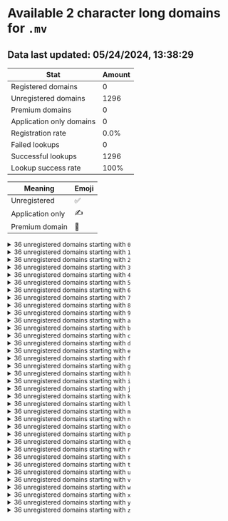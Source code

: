# Available 2 character long domains for `.mv`

## Data last updated: 05/24/2024, 13:38:29

|Stat|Amount|
|--|--|
|Registered domains|0|
|Unregistered domains|1296|
|Premium domains|0|
|Application only domains|0|
|Registration rate|0.0%|
|Failed lookups|0|
|Successful lookups|1296|
|Lookup success rate|100%|


|Meaning|Emoji|
|--|--|
|Unregistered|:white_check_mark:|
|Application only|:writing_hand:|
|Premium domain|:gem:|

<details>
<summary>36 unregistered domains starting with <bold><code>0</code></bold></summary>

|Type|Domain|
|--|--|
|:white_check_mark:|`00.mv`|
|:white_check_mark:|`01.mv`|
|:white_check_mark:|`02.mv`|
|:white_check_mark:|`03.mv`|
|:white_check_mark:|`04.mv`|
|:white_check_mark:|`05.mv`|
|:white_check_mark:|`06.mv`|
|:white_check_mark:|`07.mv`|
|:white_check_mark:|`08.mv`|
|:white_check_mark:|`09.mv`|
|:white_check_mark:|`0a.mv`|
|:white_check_mark:|`0b.mv`|
|:white_check_mark:|`0c.mv`|
|:white_check_mark:|`0d.mv`|
|:white_check_mark:|`0e.mv`|
|:white_check_mark:|`0f.mv`|
|:white_check_mark:|`0g.mv`|
|:white_check_mark:|`0h.mv`|
|:white_check_mark:|`0i.mv`|
|:white_check_mark:|`0j.mv`|
|:white_check_mark:|`0k.mv`|
|:white_check_mark:|`0l.mv`|
|:white_check_mark:|`0m.mv`|
|:white_check_mark:|`0n.mv`|
|:white_check_mark:|`0o.mv`|
|:white_check_mark:|`0p.mv`|
|:white_check_mark:|`0q.mv`|
|:white_check_mark:|`0r.mv`|
|:white_check_mark:|`0s.mv`|
|:white_check_mark:|`0t.mv`|
|:white_check_mark:|`0u.mv`|
|:white_check_mark:|`0v.mv`|
|:white_check_mark:|`0w.mv`|
|:white_check_mark:|`0x.mv`|
|:white_check_mark:|`0y.mv`|
|:white_check_mark:|`0z.mv`|
</details>
<details>
<summary>36 unregistered domains starting with <bold><code>1</code></bold></summary>

|Type|Domain|
|--|--|
|:white_check_mark:|`10.mv`|
|:white_check_mark:|`11.mv`|
|:white_check_mark:|`12.mv`|
|:white_check_mark:|`13.mv`|
|:white_check_mark:|`14.mv`|
|:white_check_mark:|`15.mv`|
|:white_check_mark:|`16.mv`|
|:white_check_mark:|`17.mv`|
|:white_check_mark:|`18.mv`|
|:white_check_mark:|`19.mv`|
|:white_check_mark:|`1a.mv`|
|:white_check_mark:|`1b.mv`|
|:white_check_mark:|`1c.mv`|
|:white_check_mark:|`1d.mv`|
|:white_check_mark:|`1e.mv`|
|:white_check_mark:|`1f.mv`|
|:white_check_mark:|`1g.mv`|
|:white_check_mark:|`1h.mv`|
|:white_check_mark:|`1i.mv`|
|:white_check_mark:|`1j.mv`|
|:white_check_mark:|`1k.mv`|
|:white_check_mark:|`1l.mv`|
|:white_check_mark:|`1m.mv`|
|:white_check_mark:|`1n.mv`|
|:white_check_mark:|`1o.mv`|
|:white_check_mark:|`1p.mv`|
|:white_check_mark:|`1q.mv`|
|:white_check_mark:|`1r.mv`|
|:white_check_mark:|`1s.mv`|
|:white_check_mark:|`1t.mv`|
|:white_check_mark:|`1u.mv`|
|:white_check_mark:|`1v.mv`|
|:white_check_mark:|`1w.mv`|
|:white_check_mark:|`1x.mv`|
|:white_check_mark:|`1y.mv`|
|:white_check_mark:|`1z.mv`|
</details>
<details>
<summary>36 unregistered domains starting with <bold><code>2</code></bold></summary>

|Type|Domain|
|--|--|
|:white_check_mark:|`20.mv`|
|:white_check_mark:|`21.mv`|
|:white_check_mark:|`22.mv`|
|:white_check_mark:|`23.mv`|
|:white_check_mark:|`24.mv`|
|:white_check_mark:|`25.mv`|
|:white_check_mark:|`26.mv`|
|:white_check_mark:|`27.mv`|
|:white_check_mark:|`28.mv`|
|:white_check_mark:|`29.mv`|
|:white_check_mark:|`2a.mv`|
|:white_check_mark:|`2b.mv`|
|:white_check_mark:|`2c.mv`|
|:white_check_mark:|`2d.mv`|
|:white_check_mark:|`2e.mv`|
|:white_check_mark:|`2f.mv`|
|:white_check_mark:|`2g.mv`|
|:white_check_mark:|`2h.mv`|
|:white_check_mark:|`2i.mv`|
|:white_check_mark:|`2j.mv`|
|:white_check_mark:|`2k.mv`|
|:white_check_mark:|`2l.mv`|
|:white_check_mark:|`2m.mv`|
|:white_check_mark:|`2n.mv`|
|:white_check_mark:|`2o.mv`|
|:white_check_mark:|`2p.mv`|
|:white_check_mark:|`2q.mv`|
|:white_check_mark:|`2r.mv`|
|:white_check_mark:|`2s.mv`|
|:white_check_mark:|`2t.mv`|
|:white_check_mark:|`2u.mv`|
|:white_check_mark:|`2v.mv`|
|:white_check_mark:|`2w.mv`|
|:white_check_mark:|`2x.mv`|
|:white_check_mark:|`2y.mv`|
|:white_check_mark:|`2z.mv`|
</details>
<details>
<summary>36 unregistered domains starting with <bold><code>3</code></bold></summary>

|Type|Domain|
|--|--|
|:white_check_mark:|`30.mv`|
|:white_check_mark:|`31.mv`|
|:white_check_mark:|`32.mv`|
|:white_check_mark:|`33.mv`|
|:white_check_mark:|`34.mv`|
|:white_check_mark:|`35.mv`|
|:white_check_mark:|`36.mv`|
|:white_check_mark:|`37.mv`|
|:white_check_mark:|`38.mv`|
|:white_check_mark:|`39.mv`|
|:white_check_mark:|`3a.mv`|
|:white_check_mark:|`3b.mv`|
|:white_check_mark:|`3c.mv`|
|:white_check_mark:|`3d.mv`|
|:white_check_mark:|`3e.mv`|
|:white_check_mark:|`3f.mv`|
|:white_check_mark:|`3g.mv`|
|:white_check_mark:|`3h.mv`|
|:white_check_mark:|`3i.mv`|
|:white_check_mark:|`3j.mv`|
|:white_check_mark:|`3k.mv`|
|:white_check_mark:|`3l.mv`|
|:white_check_mark:|`3m.mv`|
|:white_check_mark:|`3n.mv`|
|:white_check_mark:|`3o.mv`|
|:white_check_mark:|`3p.mv`|
|:white_check_mark:|`3q.mv`|
|:white_check_mark:|`3r.mv`|
|:white_check_mark:|`3s.mv`|
|:white_check_mark:|`3t.mv`|
|:white_check_mark:|`3u.mv`|
|:white_check_mark:|`3v.mv`|
|:white_check_mark:|`3w.mv`|
|:white_check_mark:|`3x.mv`|
|:white_check_mark:|`3y.mv`|
|:white_check_mark:|`3z.mv`|
</details>
<details>
<summary>36 unregistered domains starting with <bold><code>4</code></bold></summary>

|Type|Domain|
|--|--|
|:white_check_mark:|`40.mv`|
|:white_check_mark:|`41.mv`|
|:white_check_mark:|`42.mv`|
|:white_check_mark:|`43.mv`|
|:white_check_mark:|`44.mv`|
|:white_check_mark:|`45.mv`|
|:white_check_mark:|`46.mv`|
|:white_check_mark:|`47.mv`|
|:white_check_mark:|`48.mv`|
|:white_check_mark:|`49.mv`|
|:white_check_mark:|`4a.mv`|
|:white_check_mark:|`4b.mv`|
|:white_check_mark:|`4c.mv`|
|:white_check_mark:|`4d.mv`|
|:white_check_mark:|`4e.mv`|
|:white_check_mark:|`4f.mv`|
|:white_check_mark:|`4g.mv`|
|:white_check_mark:|`4h.mv`|
|:white_check_mark:|`4i.mv`|
|:white_check_mark:|`4j.mv`|
|:white_check_mark:|`4k.mv`|
|:white_check_mark:|`4l.mv`|
|:white_check_mark:|`4m.mv`|
|:white_check_mark:|`4n.mv`|
|:white_check_mark:|`4o.mv`|
|:white_check_mark:|`4p.mv`|
|:white_check_mark:|`4q.mv`|
|:white_check_mark:|`4r.mv`|
|:white_check_mark:|`4s.mv`|
|:white_check_mark:|`4t.mv`|
|:white_check_mark:|`4u.mv`|
|:white_check_mark:|`4v.mv`|
|:white_check_mark:|`4w.mv`|
|:white_check_mark:|`4x.mv`|
|:white_check_mark:|`4y.mv`|
|:white_check_mark:|`4z.mv`|
</details>
<details>
<summary>36 unregistered domains starting with <bold><code>5</code></bold></summary>

|Type|Domain|
|--|--|
|:white_check_mark:|`50.mv`|
|:white_check_mark:|`51.mv`|
|:white_check_mark:|`52.mv`|
|:white_check_mark:|`53.mv`|
|:white_check_mark:|`54.mv`|
|:white_check_mark:|`55.mv`|
|:white_check_mark:|`56.mv`|
|:white_check_mark:|`57.mv`|
|:white_check_mark:|`58.mv`|
|:white_check_mark:|`59.mv`|
|:white_check_mark:|`5a.mv`|
|:white_check_mark:|`5b.mv`|
|:white_check_mark:|`5c.mv`|
|:white_check_mark:|`5d.mv`|
|:white_check_mark:|`5e.mv`|
|:white_check_mark:|`5f.mv`|
|:white_check_mark:|`5g.mv`|
|:white_check_mark:|`5h.mv`|
|:white_check_mark:|`5i.mv`|
|:white_check_mark:|`5j.mv`|
|:white_check_mark:|`5k.mv`|
|:white_check_mark:|`5l.mv`|
|:white_check_mark:|`5m.mv`|
|:white_check_mark:|`5n.mv`|
|:white_check_mark:|`5o.mv`|
|:white_check_mark:|`5p.mv`|
|:white_check_mark:|`5q.mv`|
|:white_check_mark:|`5r.mv`|
|:white_check_mark:|`5s.mv`|
|:white_check_mark:|`5t.mv`|
|:white_check_mark:|`5u.mv`|
|:white_check_mark:|`5v.mv`|
|:white_check_mark:|`5w.mv`|
|:white_check_mark:|`5x.mv`|
|:white_check_mark:|`5y.mv`|
|:white_check_mark:|`5z.mv`|
</details>
<details>
<summary>36 unregistered domains starting with <bold><code>6</code></bold></summary>

|Type|Domain|
|--|--|
|:white_check_mark:|`60.mv`|
|:white_check_mark:|`61.mv`|
|:white_check_mark:|`62.mv`|
|:white_check_mark:|`63.mv`|
|:white_check_mark:|`64.mv`|
|:white_check_mark:|`65.mv`|
|:white_check_mark:|`66.mv`|
|:white_check_mark:|`67.mv`|
|:white_check_mark:|`68.mv`|
|:white_check_mark:|`69.mv`|
|:white_check_mark:|`6a.mv`|
|:white_check_mark:|`6b.mv`|
|:white_check_mark:|`6c.mv`|
|:white_check_mark:|`6d.mv`|
|:white_check_mark:|`6e.mv`|
|:white_check_mark:|`6f.mv`|
|:white_check_mark:|`6g.mv`|
|:white_check_mark:|`6h.mv`|
|:white_check_mark:|`6i.mv`|
|:white_check_mark:|`6j.mv`|
|:white_check_mark:|`6k.mv`|
|:white_check_mark:|`6l.mv`|
|:white_check_mark:|`6m.mv`|
|:white_check_mark:|`6n.mv`|
|:white_check_mark:|`6o.mv`|
|:white_check_mark:|`6p.mv`|
|:white_check_mark:|`6q.mv`|
|:white_check_mark:|`6r.mv`|
|:white_check_mark:|`6s.mv`|
|:white_check_mark:|`6t.mv`|
|:white_check_mark:|`6u.mv`|
|:white_check_mark:|`6v.mv`|
|:white_check_mark:|`6w.mv`|
|:white_check_mark:|`6x.mv`|
|:white_check_mark:|`6y.mv`|
|:white_check_mark:|`6z.mv`|
</details>
<details>
<summary>36 unregistered domains starting with <bold><code>7</code></bold></summary>

|Type|Domain|
|--|--|
|:white_check_mark:|`70.mv`|
|:white_check_mark:|`71.mv`|
|:white_check_mark:|`72.mv`|
|:white_check_mark:|`73.mv`|
|:white_check_mark:|`74.mv`|
|:white_check_mark:|`75.mv`|
|:white_check_mark:|`76.mv`|
|:white_check_mark:|`77.mv`|
|:white_check_mark:|`78.mv`|
|:white_check_mark:|`79.mv`|
|:white_check_mark:|`7a.mv`|
|:white_check_mark:|`7b.mv`|
|:white_check_mark:|`7c.mv`|
|:white_check_mark:|`7d.mv`|
|:white_check_mark:|`7e.mv`|
|:white_check_mark:|`7f.mv`|
|:white_check_mark:|`7g.mv`|
|:white_check_mark:|`7h.mv`|
|:white_check_mark:|`7i.mv`|
|:white_check_mark:|`7j.mv`|
|:white_check_mark:|`7k.mv`|
|:white_check_mark:|`7l.mv`|
|:white_check_mark:|`7m.mv`|
|:white_check_mark:|`7n.mv`|
|:white_check_mark:|`7o.mv`|
|:white_check_mark:|`7p.mv`|
|:white_check_mark:|`7q.mv`|
|:white_check_mark:|`7r.mv`|
|:white_check_mark:|`7s.mv`|
|:white_check_mark:|`7t.mv`|
|:white_check_mark:|`7u.mv`|
|:white_check_mark:|`7v.mv`|
|:white_check_mark:|`7w.mv`|
|:white_check_mark:|`7x.mv`|
|:white_check_mark:|`7y.mv`|
|:white_check_mark:|`7z.mv`|
</details>
<details>
<summary>36 unregistered domains starting with <bold><code>8</code></bold></summary>

|Type|Domain|
|--|--|
|:white_check_mark:|`80.mv`|
|:white_check_mark:|`81.mv`|
|:white_check_mark:|`82.mv`|
|:white_check_mark:|`83.mv`|
|:white_check_mark:|`84.mv`|
|:white_check_mark:|`85.mv`|
|:white_check_mark:|`86.mv`|
|:white_check_mark:|`87.mv`|
|:white_check_mark:|`88.mv`|
|:white_check_mark:|`89.mv`|
|:white_check_mark:|`8a.mv`|
|:white_check_mark:|`8b.mv`|
|:white_check_mark:|`8c.mv`|
|:white_check_mark:|`8d.mv`|
|:white_check_mark:|`8e.mv`|
|:white_check_mark:|`8f.mv`|
|:white_check_mark:|`8g.mv`|
|:white_check_mark:|`8h.mv`|
|:white_check_mark:|`8i.mv`|
|:white_check_mark:|`8j.mv`|
|:white_check_mark:|`8k.mv`|
|:white_check_mark:|`8l.mv`|
|:white_check_mark:|`8m.mv`|
|:white_check_mark:|`8n.mv`|
|:white_check_mark:|`8o.mv`|
|:white_check_mark:|`8p.mv`|
|:white_check_mark:|`8q.mv`|
|:white_check_mark:|`8r.mv`|
|:white_check_mark:|`8s.mv`|
|:white_check_mark:|`8t.mv`|
|:white_check_mark:|`8u.mv`|
|:white_check_mark:|`8v.mv`|
|:white_check_mark:|`8w.mv`|
|:white_check_mark:|`8x.mv`|
|:white_check_mark:|`8y.mv`|
|:white_check_mark:|`8z.mv`|
</details>
<details>
<summary>36 unregistered domains starting with <bold><code>9</code></bold></summary>

|Type|Domain|
|--|--|
|:white_check_mark:|`90.mv`|
|:white_check_mark:|`91.mv`|
|:white_check_mark:|`92.mv`|
|:white_check_mark:|`93.mv`|
|:white_check_mark:|`94.mv`|
|:white_check_mark:|`95.mv`|
|:white_check_mark:|`96.mv`|
|:white_check_mark:|`97.mv`|
|:white_check_mark:|`98.mv`|
|:white_check_mark:|`99.mv`|
|:white_check_mark:|`9a.mv`|
|:white_check_mark:|`9b.mv`|
|:white_check_mark:|`9c.mv`|
|:white_check_mark:|`9d.mv`|
|:white_check_mark:|`9e.mv`|
|:white_check_mark:|`9f.mv`|
|:white_check_mark:|`9g.mv`|
|:white_check_mark:|`9h.mv`|
|:white_check_mark:|`9i.mv`|
|:white_check_mark:|`9j.mv`|
|:white_check_mark:|`9k.mv`|
|:white_check_mark:|`9l.mv`|
|:white_check_mark:|`9m.mv`|
|:white_check_mark:|`9n.mv`|
|:white_check_mark:|`9o.mv`|
|:white_check_mark:|`9p.mv`|
|:white_check_mark:|`9q.mv`|
|:white_check_mark:|`9r.mv`|
|:white_check_mark:|`9s.mv`|
|:white_check_mark:|`9t.mv`|
|:white_check_mark:|`9u.mv`|
|:white_check_mark:|`9v.mv`|
|:white_check_mark:|`9w.mv`|
|:white_check_mark:|`9x.mv`|
|:white_check_mark:|`9y.mv`|
|:white_check_mark:|`9z.mv`|
</details>
<details>
<summary>36 unregistered domains starting with <bold><code>a</code></bold></summary>

|Type|Domain|
|--|--|
|:white_check_mark:|`a0.mv`|
|:white_check_mark:|`a1.mv`|
|:white_check_mark:|`a2.mv`|
|:white_check_mark:|`a3.mv`|
|:white_check_mark:|`a4.mv`|
|:white_check_mark:|`a5.mv`|
|:white_check_mark:|`a6.mv`|
|:white_check_mark:|`a7.mv`|
|:white_check_mark:|`a8.mv`|
|:white_check_mark:|`a9.mv`|
|:white_check_mark:|`aa.mv`|
|:white_check_mark:|`ab.mv`|
|:white_check_mark:|`ac.mv`|
|:white_check_mark:|`ad.mv`|
|:white_check_mark:|`ae.mv`|
|:white_check_mark:|`af.mv`|
|:white_check_mark:|`ag.mv`|
|:white_check_mark:|`ah.mv`|
|:white_check_mark:|`ai.mv`|
|:white_check_mark:|`aj.mv`|
|:white_check_mark:|`ak.mv`|
|:white_check_mark:|`al.mv`|
|:white_check_mark:|`am.mv`|
|:white_check_mark:|`an.mv`|
|:white_check_mark:|`ao.mv`|
|:white_check_mark:|`ap.mv`|
|:white_check_mark:|`aq.mv`|
|:white_check_mark:|`ar.mv`|
|:white_check_mark:|`as.mv`|
|:white_check_mark:|`at.mv`|
|:white_check_mark:|`au.mv`|
|:white_check_mark:|`av.mv`|
|:white_check_mark:|`aw.mv`|
|:white_check_mark:|`ax.mv`|
|:white_check_mark:|`ay.mv`|
|:white_check_mark:|`az.mv`|
</details>
<details>
<summary>36 unregistered domains starting with <bold><code>b</code></bold></summary>

|Type|Domain|
|--|--|
|:white_check_mark:|`b0.mv`|
|:white_check_mark:|`b1.mv`|
|:white_check_mark:|`b2.mv`|
|:white_check_mark:|`b3.mv`|
|:white_check_mark:|`b4.mv`|
|:white_check_mark:|`b5.mv`|
|:white_check_mark:|`b6.mv`|
|:white_check_mark:|`b7.mv`|
|:white_check_mark:|`b8.mv`|
|:white_check_mark:|`b9.mv`|
|:white_check_mark:|`ba.mv`|
|:white_check_mark:|`bb.mv`|
|:white_check_mark:|`bc.mv`|
|:white_check_mark:|`bd.mv`|
|:white_check_mark:|`be.mv`|
|:white_check_mark:|`bf.mv`|
|:white_check_mark:|`bg.mv`|
|:white_check_mark:|`bh.mv`|
|:white_check_mark:|`bi.mv`|
|:white_check_mark:|`bj.mv`|
|:white_check_mark:|`bk.mv`|
|:white_check_mark:|`bl.mv`|
|:white_check_mark:|`bm.mv`|
|:white_check_mark:|`bn.mv`|
|:white_check_mark:|`bo.mv`|
|:white_check_mark:|`bp.mv`|
|:white_check_mark:|`bq.mv`|
|:white_check_mark:|`br.mv`|
|:white_check_mark:|`bs.mv`|
|:white_check_mark:|`bt.mv`|
|:white_check_mark:|`bu.mv`|
|:white_check_mark:|`bv.mv`|
|:white_check_mark:|`bw.mv`|
|:white_check_mark:|`bx.mv`|
|:white_check_mark:|`by.mv`|
|:white_check_mark:|`bz.mv`|
</details>
<details>
<summary>36 unregistered domains starting with <bold><code>c</code></bold></summary>

|Type|Domain|
|--|--|
|:white_check_mark:|`c0.mv`|
|:white_check_mark:|`c1.mv`|
|:white_check_mark:|`c2.mv`|
|:white_check_mark:|`c3.mv`|
|:white_check_mark:|`c4.mv`|
|:white_check_mark:|`c5.mv`|
|:white_check_mark:|`c6.mv`|
|:white_check_mark:|`c7.mv`|
|:white_check_mark:|`c8.mv`|
|:white_check_mark:|`c9.mv`|
|:white_check_mark:|`ca.mv`|
|:white_check_mark:|`cb.mv`|
|:white_check_mark:|`cc.mv`|
|:white_check_mark:|`cd.mv`|
|:white_check_mark:|`ce.mv`|
|:white_check_mark:|`cf.mv`|
|:white_check_mark:|`cg.mv`|
|:white_check_mark:|`ch.mv`|
|:white_check_mark:|`ci.mv`|
|:white_check_mark:|`cj.mv`|
|:white_check_mark:|`ck.mv`|
|:white_check_mark:|`cl.mv`|
|:white_check_mark:|`cm.mv`|
|:white_check_mark:|`cn.mv`|
|:white_check_mark:|`co.mv`|
|:white_check_mark:|`cp.mv`|
|:white_check_mark:|`cq.mv`|
|:white_check_mark:|`cr.mv`|
|:white_check_mark:|`cs.mv`|
|:white_check_mark:|`ct.mv`|
|:white_check_mark:|`cu.mv`|
|:white_check_mark:|`cv.mv`|
|:white_check_mark:|`cw.mv`|
|:white_check_mark:|`cx.mv`|
|:white_check_mark:|`cy.mv`|
|:white_check_mark:|`cz.mv`|
</details>
<details>
<summary>36 unregistered domains starting with <bold><code>d</code></bold></summary>

|Type|Domain|
|--|--|
|:white_check_mark:|`d0.mv`|
|:white_check_mark:|`d1.mv`|
|:white_check_mark:|`d2.mv`|
|:white_check_mark:|`d3.mv`|
|:white_check_mark:|`d4.mv`|
|:white_check_mark:|`d5.mv`|
|:white_check_mark:|`d6.mv`|
|:white_check_mark:|`d7.mv`|
|:white_check_mark:|`d8.mv`|
|:white_check_mark:|`d9.mv`|
|:white_check_mark:|`da.mv`|
|:white_check_mark:|`db.mv`|
|:white_check_mark:|`dc.mv`|
|:white_check_mark:|`dd.mv`|
|:white_check_mark:|`de.mv`|
|:white_check_mark:|`df.mv`|
|:white_check_mark:|`dg.mv`|
|:white_check_mark:|`dh.mv`|
|:white_check_mark:|`di.mv`|
|:white_check_mark:|`dj.mv`|
|:white_check_mark:|`dk.mv`|
|:white_check_mark:|`dl.mv`|
|:white_check_mark:|`dm.mv`|
|:white_check_mark:|`dn.mv`|
|:white_check_mark:|`do.mv`|
|:white_check_mark:|`dp.mv`|
|:white_check_mark:|`dq.mv`|
|:white_check_mark:|`dr.mv`|
|:white_check_mark:|`ds.mv`|
|:white_check_mark:|`dt.mv`|
|:white_check_mark:|`du.mv`|
|:white_check_mark:|`dv.mv`|
|:white_check_mark:|`dw.mv`|
|:white_check_mark:|`dx.mv`|
|:white_check_mark:|`dy.mv`|
|:white_check_mark:|`dz.mv`|
</details>
<details>
<summary>36 unregistered domains starting with <bold><code>e</code></bold></summary>

|Type|Domain|
|--|--|
|:white_check_mark:|`e0.mv`|
|:white_check_mark:|`e1.mv`|
|:white_check_mark:|`e2.mv`|
|:white_check_mark:|`e3.mv`|
|:white_check_mark:|`e4.mv`|
|:white_check_mark:|`e5.mv`|
|:white_check_mark:|`e6.mv`|
|:white_check_mark:|`e7.mv`|
|:white_check_mark:|`e8.mv`|
|:white_check_mark:|`e9.mv`|
|:white_check_mark:|`ea.mv`|
|:white_check_mark:|`eb.mv`|
|:white_check_mark:|`ec.mv`|
|:white_check_mark:|`ed.mv`|
|:white_check_mark:|`ee.mv`|
|:white_check_mark:|`ef.mv`|
|:white_check_mark:|`eg.mv`|
|:white_check_mark:|`eh.mv`|
|:white_check_mark:|`ei.mv`|
|:white_check_mark:|`ej.mv`|
|:white_check_mark:|`ek.mv`|
|:white_check_mark:|`el.mv`|
|:white_check_mark:|`em.mv`|
|:white_check_mark:|`en.mv`|
|:white_check_mark:|`eo.mv`|
|:white_check_mark:|`ep.mv`|
|:white_check_mark:|`eq.mv`|
|:white_check_mark:|`er.mv`|
|:white_check_mark:|`es.mv`|
|:white_check_mark:|`et.mv`|
|:white_check_mark:|`eu.mv`|
|:white_check_mark:|`ev.mv`|
|:white_check_mark:|`ew.mv`|
|:white_check_mark:|`ex.mv`|
|:white_check_mark:|`ey.mv`|
|:white_check_mark:|`ez.mv`|
</details>
<details>
<summary>36 unregistered domains starting with <bold><code>f</code></bold></summary>

|Type|Domain|
|--|--|
|:white_check_mark:|`f0.mv`|
|:white_check_mark:|`f1.mv`|
|:white_check_mark:|`f2.mv`|
|:white_check_mark:|`f3.mv`|
|:white_check_mark:|`f4.mv`|
|:white_check_mark:|`f5.mv`|
|:white_check_mark:|`f6.mv`|
|:white_check_mark:|`f7.mv`|
|:white_check_mark:|`f8.mv`|
|:white_check_mark:|`f9.mv`|
|:white_check_mark:|`fa.mv`|
|:white_check_mark:|`fb.mv`|
|:white_check_mark:|`fc.mv`|
|:white_check_mark:|`fd.mv`|
|:white_check_mark:|`fe.mv`|
|:white_check_mark:|`ff.mv`|
|:white_check_mark:|`fg.mv`|
|:white_check_mark:|`fh.mv`|
|:white_check_mark:|`fi.mv`|
|:white_check_mark:|`fj.mv`|
|:white_check_mark:|`fk.mv`|
|:white_check_mark:|`fl.mv`|
|:white_check_mark:|`fm.mv`|
|:white_check_mark:|`fn.mv`|
|:white_check_mark:|`fo.mv`|
|:white_check_mark:|`fp.mv`|
|:white_check_mark:|`fq.mv`|
|:white_check_mark:|`fr.mv`|
|:white_check_mark:|`fs.mv`|
|:white_check_mark:|`ft.mv`|
|:white_check_mark:|`fu.mv`|
|:white_check_mark:|`fv.mv`|
|:white_check_mark:|`fw.mv`|
|:white_check_mark:|`fx.mv`|
|:white_check_mark:|`fy.mv`|
|:white_check_mark:|`fz.mv`|
</details>
<details>
<summary>36 unregistered domains starting with <bold><code>g</code></bold></summary>

|Type|Domain|
|--|--|
|:white_check_mark:|`g0.mv`|
|:white_check_mark:|`g1.mv`|
|:white_check_mark:|`g2.mv`|
|:white_check_mark:|`g3.mv`|
|:white_check_mark:|`g4.mv`|
|:white_check_mark:|`g5.mv`|
|:white_check_mark:|`g6.mv`|
|:white_check_mark:|`g7.mv`|
|:white_check_mark:|`g8.mv`|
|:white_check_mark:|`g9.mv`|
|:white_check_mark:|`ga.mv`|
|:white_check_mark:|`gb.mv`|
|:white_check_mark:|`gc.mv`|
|:white_check_mark:|`gd.mv`|
|:white_check_mark:|`ge.mv`|
|:white_check_mark:|`gf.mv`|
|:white_check_mark:|`gg.mv`|
|:white_check_mark:|`gh.mv`|
|:white_check_mark:|`gi.mv`|
|:white_check_mark:|`gj.mv`|
|:white_check_mark:|`gk.mv`|
|:white_check_mark:|`gl.mv`|
|:white_check_mark:|`gm.mv`|
|:white_check_mark:|`gn.mv`|
|:white_check_mark:|`go.mv`|
|:white_check_mark:|`gp.mv`|
|:white_check_mark:|`gq.mv`|
|:white_check_mark:|`gr.mv`|
|:white_check_mark:|`gs.mv`|
|:white_check_mark:|`gt.mv`|
|:white_check_mark:|`gu.mv`|
|:white_check_mark:|`gv.mv`|
|:white_check_mark:|`gw.mv`|
|:white_check_mark:|`gx.mv`|
|:white_check_mark:|`gy.mv`|
|:white_check_mark:|`gz.mv`|
</details>
<details>
<summary>36 unregistered domains starting with <bold><code>h</code></bold></summary>

|Type|Domain|
|--|--|
|:white_check_mark:|`h0.mv`|
|:white_check_mark:|`h1.mv`|
|:white_check_mark:|`h2.mv`|
|:white_check_mark:|`h3.mv`|
|:white_check_mark:|`h4.mv`|
|:white_check_mark:|`h5.mv`|
|:white_check_mark:|`h6.mv`|
|:white_check_mark:|`h7.mv`|
|:white_check_mark:|`h8.mv`|
|:white_check_mark:|`h9.mv`|
|:white_check_mark:|`ha.mv`|
|:white_check_mark:|`hb.mv`|
|:white_check_mark:|`hc.mv`|
|:white_check_mark:|`hd.mv`|
|:white_check_mark:|`he.mv`|
|:white_check_mark:|`hf.mv`|
|:white_check_mark:|`hg.mv`|
|:white_check_mark:|`hh.mv`|
|:white_check_mark:|`hi.mv`|
|:white_check_mark:|`hj.mv`|
|:white_check_mark:|`hk.mv`|
|:white_check_mark:|`hl.mv`|
|:white_check_mark:|`hm.mv`|
|:white_check_mark:|`hn.mv`|
|:white_check_mark:|`ho.mv`|
|:white_check_mark:|`hp.mv`|
|:white_check_mark:|`hq.mv`|
|:white_check_mark:|`hr.mv`|
|:white_check_mark:|`hs.mv`|
|:white_check_mark:|`ht.mv`|
|:white_check_mark:|`hu.mv`|
|:white_check_mark:|`hv.mv`|
|:white_check_mark:|`hw.mv`|
|:white_check_mark:|`hx.mv`|
|:white_check_mark:|`hy.mv`|
|:white_check_mark:|`hz.mv`|
</details>
<details>
<summary>36 unregistered domains starting with <bold><code>i</code></bold></summary>

|Type|Domain|
|--|--|
|:white_check_mark:|`i0.mv`|
|:white_check_mark:|`i1.mv`|
|:white_check_mark:|`i2.mv`|
|:white_check_mark:|`i3.mv`|
|:white_check_mark:|`i4.mv`|
|:white_check_mark:|`i5.mv`|
|:white_check_mark:|`i6.mv`|
|:white_check_mark:|`i7.mv`|
|:white_check_mark:|`i8.mv`|
|:white_check_mark:|`i9.mv`|
|:white_check_mark:|`ia.mv`|
|:white_check_mark:|`ib.mv`|
|:white_check_mark:|`ic.mv`|
|:white_check_mark:|`id.mv`|
|:white_check_mark:|`ie.mv`|
|:white_check_mark:|`if.mv`|
|:white_check_mark:|`ig.mv`|
|:white_check_mark:|`ih.mv`|
|:white_check_mark:|`ii.mv`|
|:white_check_mark:|`ij.mv`|
|:white_check_mark:|`ik.mv`|
|:white_check_mark:|`il.mv`|
|:white_check_mark:|`im.mv`|
|:white_check_mark:|`in.mv`|
|:white_check_mark:|`io.mv`|
|:white_check_mark:|`ip.mv`|
|:white_check_mark:|`iq.mv`|
|:white_check_mark:|`ir.mv`|
|:white_check_mark:|`is.mv`|
|:white_check_mark:|`it.mv`|
|:white_check_mark:|`iu.mv`|
|:white_check_mark:|`iv.mv`|
|:white_check_mark:|`iw.mv`|
|:white_check_mark:|`ix.mv`|
|:white_check_mark:|`iy.mv`|
|:white_check_mark:|`iz.mv`|
</details>
<details>
<summary>36 unregistered domains starting with <bold><code>j</code></bold></summary>

|Type|Domain|
|--|--|
|:white_check_mark:|`j0.mv`|
|:white_check_mark:|`j1.mv`|
|:white_check_mark:|`j2.mv`|
|:white_check_mark:|`j3.mv`|
|:white_check_mark:|`j4.mv`|
|:white_check_mark:|`j5.mv`|
|:white_check_mark:|`j6.mv`|
|:white_check_mark:|`j7.mv`|
|:white_check_mark:|`j8.mv`|
|:white_check_mark:|`j9.mv`|
|:white_check_mark:|`ja.mv`|
|:white_check_mark:|`jb.mv`|
|:white_check_mark:|`jc.mv`|
|:white_check_mark:|`jd.mv`|
|:white_check_mark:|`je.mv`|
|:white_check_mark:|`jf.mv`|
|:white_check_mark:|`jg.mv`|
|:white_check_mark:|`jh.mv`|
|:white_check_mark:|`ji.mv`|
|:white_check_mark:|`jj.mv`|
|:white_check_mark:|`jk.mv`|
|:white_check_mark:|`jl.mv`|
|:white_check_mark:|`jm.mv`|
|:white_check_mark:|`jn.mv`|
|:white_check_mark:|`jo.mv`|
|:white_check_mark:|`jp.mv`|
|:white_check_mark:|`jq.mv`|
|:white_check_mark:|`jr.mv`|
|:white_check_mark:|`js.mv`|
|:white_check_mark:|`jt.mv`|
|:white_check_mark:|`ju.mv`|
|:white_check_mark:|`jv.mv`|
|:white_check_mark:|`jw.mv`|
|:white_check_mark:|`jx.mv`|
|:white_check_mark:|`jy.mv`|
|:white_check_mark:|`jz.mv`|
</details>
<details>
<summary>36 unregistered domains starting with <bold><code>k</code></bold></summary>

|Type|Domain|
|--|--|
|:white_check_mark:|`k0.mv`|
|:white_check_mark:|`k1.mv`|
|:white_check_mark:|`k2.mv`|
|:white_check_mark:|`k3.mv`|
|:white_check_mark:|`k4.mv`|
|:white_check_mark:|`k5.mv`|
|:white_check_mark:|`k6.mv`|
|:white_check_mark:|`k7.mv`|
|:white_check_mark:|`k8.mv`|
|:white_check_mark:|`k9.mv`|
|:white_check_mark:|`ka.mv`|
|:white_check_mark:|`kb.mv`|
|:white_check_mark:|`kc.mv`|
|:white_check_mark:|`kd.mv`|
|:white_check_mark:|`ke.mv`|
|:white_check_mark:|`kf.mv`|
|:white_check_mark:|`kg.mv`|
|:white_check_mark:|`kh.mv`|
|:white_check_mark:|`ki.mv`|
|:white_check_mark:|`kj.mv`|
|:white_check_mark:|`kk.mv`|
|:white_check_mark:|`kl.mv`|
|:white_check_mark:|`km.mv`|
|:white_check_mark:|`kn.mv`|
|:white_check_mark:|`ko.mv`|
|:white_check_mark:|`kp.mv`|
|:white_check_mark:|`kq.mv`|
|:white_check_mark:|`kr.mv`|
|:white_check_mark:|`ks.mv`|
|:white_check_mark:|`kt.mv`|
|:white_check_mark:|`ku.mv`|
|:white_check_mark:|`kv.mv`|
|:white_check_mark:|`kw.mv`|
|:white_check_mark:|`kx.mv`|
|:white_check_mark:|`ky.mv`|
|:white_check_mark:|`kz.mv`|
</details>
<details>
<summary>36 unregistered domains starting with <bold><code>l</code></bold></summary>

|Type|Domain|
|--|--|
|:white_check_mark:|`l0.mv`|
|:white_check_mark:|`l1.mv`|
|:white_check_mark:|`l2.mv`|
|:white_check_mark:|`l3.mv`|
|:white_check_mark:|`l4.mv`|
|:white_check_mark:|`l5.mv`|
|:white_check_mark:|`l6.mv`|
|:white_check_mark:|`l7.mv`|
|:white_check_mark:|`l8.mv`|
|:white_check_mark:|`l9.mv`|
|:white_check_mark:|`la.mv`|
|:white_check_mark:|`lb.mv`|
|:white_check_mark:|`lc.mv`|
|:white_check_mark:|`ld.mv`|
|:white_check_mark:|`le.mv`|
|:white_check_mark:|`lf.mv`|
|:white_check_mark:|`lg.mv`|
|:white_check_mark:|`lh.mv`|
|:white_check_mark:|`li.mv`|
|:white_check_mark:|`lj.mv`|
|:white_check_mark:|`lk.mv`|
|:white_check_mark:|`ll.mv`|
|:white_check_mark:|`lm.mv`|
|:white_check_mark:|`ln.mv`|
|:white_check_mark:|`lo.mv`|
|:white_check_mark:|`lp.mv`|
|:white_check_mark:|`lq.mv`|
|:white_check_mark:|`lr.mv`|
|:white_check_mark:|`ls.mv`|
|:white_check_mark:|`lt.mv`|
|:white_check_mark:|`lu.mv`|
|:white_check_mark:|`lv.mv`|
|:white_check_mark:|`lw.mv`|
|:white_check_mark:|`lx.mv`|
|:white_check_mark:|`ly.mv`|
|:white_check_mark:|`lz.mv`|
</details>
<details>
<summary>36 unregistered domains starting with <bold><code>m</code></bold></summary>

|Type|Domain|
|--|--|
|:white_check_mark:|`m0.mv`|
|:white_check_mark:|`m1.mv`|
|:white_check_mark:|`m2.mv`|
|:white_check_mark:|`m3.mv`|
|:white_check_mark:|`m4.mv`|
|:white_check_mark:|`m5.mv`|
|:white_check_mark:|`m6.mv`|
|:white_check_mark:|`m7.mv`|
|:white_check_mark:|`m8.mv`|
|:white_check_mark:|`m9.mv`|
|:white_check_mark:|`ma.mv`|
|:white_check_mark:|`mb.mv`|
|:white_check_mark:|`mc.mv`|
|:white_check_mark:|`md.mv`|
|:white_check_mark:|`me.mv`|
|:white_check_mark:|`mf.mv`|
|:white_check_mark:|`mg.mv`|
|:white_check_mark:|`mh.mv`|
|:white_check_mark:|`mi.mv`|
|:white_check_mark:|`mj.mv`|
|:white_check_mark:|`mk.mv`|
|:white_check_mark:|`ml.mv`|
|:white_check_mark:|`mm.mv`|
|:white_check_mark:|`mn.mv`|
|:white_check_mark:|`mo.mv`|
|:white_check_mark:|`mp.mv`|
|:white_check_mark:|`mq.mv`|
|:white_check_mark:|`mr.mv`|
|:white_check_mark:|`ms.mv`|
|:white_check_mark:|`mt.mv`|
|:white_check_mark:|`mu.mv`|
|:white_check_mark:|`mv.mv`|
|:white_check_mark:|`mw.mv`|
|:white_check_mark:|`mx.mv`|
|:white_check_mark:|`my.mv`|
|:white_check_mark:|`mz.mv`|
</details>
<details>
<summary>36 unregistered domains starting with <bold><code>n</code></bold></summary>

|Type|Domain|
|--|--|
|:white_check_mark:|`n0.mv`|
|:white_check_mark:|`n1.mv`|
|:white_check_mark:|`n2.mv`|
|:white_check_mark:|`n3.mv`|
|:white_check_mark:|`n4.mv`|
|:white_check_mark:|`n5.mv`|
|:white_check_mark:|`n6.mv`|
|:white_check_mark:|`n7.mv`|
|:white_check_mark:|`n8.mv`|
|:white_check_mark:|`n9.mv`|
|:white_check_mark:|`na.mv`|
|:white_check_mark:|`nb.mv`|
|:white_check_mark:|`nc.mv`|
|:white_check_mark:|`nd.mv`|
|:white_check_mark:|`ne.mv`|
|:white_check_mark:|`nf.mv`|
|:white_check_mark:|`ng.mv`|
|:white_check_mark:|`nh.mv`|
|:white_check_mark:|`ni.mv`|
|:white_check_mark:|`nj.mv`|
|:white_check_mark:|`nk.mv`|
|:white_check_mark:|`nl.mv`|
|:white_check_mark:|`nm.mv`|
|:white_check_mark:|`nn.mv`|
|:white_check_mark:|`no.mv`|
|:white_check_mark:|`np.mv`|
|:white_check_mark:|`nq.mv`|
|:white_check_mark:|`nr.mv`|
|:white_check_mark:|`ns.mv`|
|:white_check_mark:|`nt.mv`|
|:white_check_mark:|`nu.mv`|
|:white_check_mark:|`nv.mv`|
|:white_check_mark:|`nw.mv`|
|:white_check_mark:|`nx.mv`|
|:white_check_mark:|`ny.mv`|
|:white_check_mark:|`nz.mv`|
</details>
<details>
<summary>36 unregistered domains starting with <bold><code>o</code></bold></summary>

|Type|Domain|
|--|--|
|:white_check_mark:|`o0.mv`|
|:white_check_mark:|`o1.mv`|
|:white_check_mark:|`o2.mv`|
|:white_check_mark:|`o3.mv`|
|:white_check_mark:|`o4.mv`|
|:white_check_mark:|`o5.mv`|
|:white_check_mark:|`o6.mv`|
|:white_check_mark:|`o7.mv`|
|:white_check_mark:|`o8.mv`|
|:white_check_mark:|`o9.mv`|
|:white_check_mark:|`oa.mv`|
|:white_check_mark:|`ob.mv`|
|:white_check_mark:|`oc.mv`|
|:white_check_mark:|`od.mv`|
|:white_check_mark:|`oe.mv`|
|:white_check_mark:|`of.mv`|
|:white_check_mark:|`og.mv`|
|:white_check_mark:|`oh.mv`|
|:white_check_mark:|`oi.mv`|
|:white_check_mark:|`oj.mv`|
|:white_check_mark:|`ok.mv`|
|:white_check_mark:|`ol.mv`|
|:white_check_mark:|`om.mv`|
|:white_check_mark:|`on.mv`|
|:white_check_mark:|`oo.mv`|
|:white_check_mark:|`op.mv`|
|:white_check_mark:|`oq.mv`|
|:white_check_mark:|`or.mv`|
|:white_check_mark:|`os.mv`|
|:white_check_mark:|`ot.mv`|
|:white_check_mark:|`ou.mv`|
|:white_check_mark:|`ov.mv`|
|:white_check_mark:|`ow.mv`|
|:white_check_mark:|`ox.mv`|
|:white_check_mark:|`oy.mv`|
|:white_check_mark:|`oz.mv`|
</details>
<details>
<summary>36 unregistered domains starting with <bold><code>p</code></bold></summary>

|Type|Domain|
|--|--|
|:white_check_mark:|`p0.mv`|
|:white_check_mark:|`p1.mv`|
|:white_check_mark:|`p2.mv`|
|:white_check_mark:|`p3.mv`|
|:white_check_mark:|`p4.mv`|
|:white_check_mark:|`p5.mv`|
|:white_check_mark:|`p6.mv`|
|:white_check_mark:|`p7.mv`|
|:white_check_mark:|`p8.mv`|
|:white_check_mark:|`p9.mv`|
|:white_check_mark:|`pa.mv`|
|:white_check_mark:|`pb.mv`|
|:white_check_mark:|`pc.mv`|
|:white_check_mark:|`pd.mv`|
|:white_check_mark:|`pe.mv`|
|:white_check_mark:|`pf.mv`|
|:white_check_mark:|`pg.mv`|
|:white_check_mark:|`ph.mv`|
|:white_check_mark:|`pi.mv`|
|:white_check_mark:|`pj.mv`|
|:white_check_mark:|`pk.mv`|
|:white_check_mark:|`pl.mv`|
|:white_check_mark:|`pm.mv`|
|:white_check_mark:|`pn.mv`|
|:white_check_mark:|`po.mv`|
|:white_check_mark:|`pp.mv`|
|:white_check_mark:|`pq.mv`|
|:white_check_mark:|`pr.mv`|
|:white_check_mark:|`ps.mv`|
|:white_check_mark:|`pt.mv`|
|:white_check_mark:|`pu.mv`|
|:white_check_mark:|`pv.mv`|
|:white_check_mark:|`pw.mv`|
|:white_check_mark:|`px.mv`|
|:white_check_mark:|`py.mv`|
|:white_check_mark:|`pz.mv`|
</details>
<details>
<summary>36 unregistered domains starting with <bold><code>q</code></bold></summary>

|Type|Domain|
|--|--|
|:white_check_mark:|`q0.mv`|
|:white_check_mark:|`q1.mv`|
|:white_check_mark:|`q2.mv`|
|:white_check_mark:|`q3.mv`|
|:white_check_mark:|`q4.mv`|
|:white_check_mark:|`q5.mv`|
|:white_check_mark:|`q6.mv`|
|:white_check_mark:|`q7.mv`|
|:white_check_mark:|`q8.mv`|
|:white_check_mark:|`q9.mv`|
|:white_check_mark:|`qa.mv`|
|:white_check_mark:|`qb.mv`|
|:white_check_mark:|`qc.mv`|
|:white_check_mark:|`qd.mv`|
|:white_check_mark:|`qe.mv`|
|:white_check_mark:|`qf.mv`|
|:white_check_mark:|`qg.mv`|
|:white_check_mark:|`qh.mv`|
|:white_check_mark:|`qi.mv`|
|:white_check_mark:|`qj.mv`|
|:white_check_mark:|`qk.mv`|
|:white_check_mark:|`ql.mv`|
|:white_check_mark:|`qm.mv`|
|:white_check_mark:|`qn.mv`|
|:white_check_mark:|`qo.mv`|
|:white_check_mark:|`qp.mv`|
|:white_check_mark:|`qq.mv`|
|:white_check_mark:|`qr.mv`|
|:white_check_mark:|`qs.mv`|
|:white_check_mark:|`qt.mv`|
|:white_check_mark:|`qu.mv`|
|:white_check_mark:|`qv.mv`|
|:white_check_mark:|`qw.mv`|
|:white_check_mark:|`qx.mv`|
|:white_check_mark:|`qy.mv`|
|:white_check_mark:|`qz.mv`|
</details>
<details>
<summary>36 unregistered domains starting with <bold><code>r</code></bold></summary>

|Type|Domain|
|--|--|
|:white_check_mark:|`r0.mv`|
|:white_check_mark:|`r1.mv`|
|:white_check_mark:|`r2.mv`|
|:white_check_mark:|`r3.mv`|
|:white_check_mark:|`r4.mv`|
|:white_check_mark:|`r5.mv`|
|:white_check_mark:|`r6.mv`|
|:white_check_mark:|`r7.mv`|
|:white_check_mark:|`r8.mv`|
|:white_check_mark:|`r9.mv`|
|:white_check_mark:|`ra.mv`|
|:white_check_mark:|`rb.mv`|
|:white_check_mark:|`rc.mv`|
|:white_check_mark:|`rd.mv`|
|:white_check_mark:|`re.mv`|
|:white_check_mark:|`rf.mv`|
|:white_check_mark:|`rg.mv`|
|:white_check_mark:|`rh.mv`|
|:white_check_mark:|`ri.mv`|
|:white_check_mark:|`rj.mv`|
|:white_check_mark:|`rk.mv`|
|:white_check_mark:|`rl.mv`|
|:white_check_mark:|`rm.mv`|
|:white_check_mark:|`rn.mv`|
|:white_check_mark:|`ro.mv`|
|:white_check_mark:|`rp.mv`|
|:white_check_mark:|`rq.mv`|
|:white_check_mark:|`rr.mv`|
|:white_check_mark:|`rs.mv`|
|:white_check_mark:|`rt.mv`|
|:white_check_mark:|`ru.mv`|
|:white_check_mark:|`rv.mv`|
|:white_check_mark:|`rw.mv`|
|:white_check_mark:|`rx.mv`|
|:white_check_mark:|`ry.mv`|
|:white_check_mark:|`rz.mv`|
</details>
<details>
<summary>36 unregistered domains starting with <bold><code>s</code></bold></summary>

|Type|Domain|
|--|--|
|:white_check_mark:|`s0.mv`|
|:white_check_mark:|`s1.mv`|
|:white_check_mark:|`s2.mv`|
|:white_check_mark:|`s3.mv`|
|:white_check_mark:|`s4.mv`|
|:white_check_mark:|`s5.mv`|
|:white_check_mark:|`s6.mv`|
|:white_check_mark:|`s7.mv`|
|:white_check_mark:|`s8.mv`|
|:white_check_mark:|`s9.mv`|
|:white_check_mark:|`sa.mv`|
|:white_check_mark:|`sb.mv`|
|:white_check_mark:|`sc.mv`|
|:white_check_mark:|`sd.mv`|
|:white_check_mark:|`se.mv`|
|:white_check_mark:|`sf.mv`|
|:white_check_mark:|`sg.mv`|
|:white_check_mark:|`sh.mv`|
|:white_check_mark:|`si.mv`|
|:white_check_mark:|`sj.mv`|
|:white_check_mark:|`sk.mv`|
|:white_check_mark:|`sl.mv`|
|:white_check_mark:|`sm.mv`|
|:white_check_mark:|`sn.mv`|
|:white_check_mark:|`so.mv`|
|:white_check_mark:|`sp.mv`|
|:white_check_mark:|`sq.mv`|
|:white_check_mark:|`sr.mv`|
|:white_check_mark:|`ss.mv`|
|:white_check_mark:|`st.mv`|
|:white_check_mark:|`su.mv`|
|:white_check_mark:|`sv.mv`|
|:white_check_mark:|`sw.mv`|
|:white_check_mark:|`sx.mv`|
|:white_check_mark:|`sy.mv`|
|:white_check_mark:|`sz.mv`|
</details>
<details>
<summary>36 unregistered domains starting with <bold><code>t</code></bold></summary>

|Type|Domain|
|--|--|
|:white_check_mark:|`t0.mv`|
|:white_check_mark:|`t1.mv`|
|:white_check_mark:|`t2.mv`|
|:white_check_mark:|`t3.mv`|
|:white_check_mark:|`t4.mv`|
|:white_check_mark:|`t5.mv`|
|:white_check_mark:|`t6.mv`|
|:white_check_mark:|`t7.mv`|
|:white_check_mark:|`t8.mv`|
|:white_check_mark:|`t9.mv`|
|:white_check_mark:|`ta.mv`|
|:white_check_mark:|`tb.mv`|
|:white_check_mark:|`tc.mv`|
|:white_check_mark:|`td.mv`|
|:white_check_mark:|`te.mv`|
|:white_check_mark:|`tf.mv`|
|:white_check_mark:|`tg.mv`|
|:white_check_mark:|`th.mv`|
|:white_check_mark:|`ti.mv`|
|:white_check_mark:|`tj.mv`|
|:white_check_mark:|`tk.mv`|
|:white_check_mark:|`tl.mv`|
|:white_check_mark:|`tm.mv`|
|:white_check_mark:|`tn.mv`|
|:white_check_mark:|`to.mv`|
|:white_check_mark:|`tp.mv`|
|:white_check_mark:|`tq.mv`|
|:white_check_mark:|`tr.mv`|
|:white_check_mark:|`ts.mv`|
|:white_check_mark:|`tt.mv`|
|:white_check_mark:|`tu.mv`|
|:white_check_mark:|`tv.mv`|
|:white_check_mark:|`tw.mv`|
|:white_check_mark:|`tx.mv`|
|:white_check_mark:|`ty.mv`|
|:white_check_mark:|`tz.mv`|
</details>
<details>
<summary>36 unregistered domains starting with <bold><code>u</code></bold></summary>

|Type|Domain|
|--|--|
|:white_check_mark:|`u0.mv`|
|:white_check_mark:|`u1.mv`|
|:white_check_mark:|`u2.mv`|
|:white_check_mark:|`u3.mv`|
|:white_check_mark:|`u4.mv`|
|:white_check_mark:|`u5.mv`|
|:white_check_mark:|`u6.mv`|
|:white_check_mark:|`u7.mv`|
|:white_check_mark:|`u8.mv`|
|:white_check_mark:|`u9.mv`|
|:white_check_mark:|`ua.mv`|
|:white_check_mark:|`ub.mv`|
|:white_check_mark:|`uc.mv`|
|:white_check_mark:|`ud.mv`|
|:white_check_mark:|`ue.mv`|
|:white_check_mark:|`uf.mv`|
|:white_check_mark:|`ug.mv`|
|:white_check_mark:|`uh.mv`|
|:white_check_mark:|`ui.mv`|
|:white_check_mark:|`uj.mv`|
|:white_check_mark:|`uk.mv`|
|:white_check_mark:|`ul.mv`|
|:white_check_mark:|`um.mv`|
|:white_check_mark:|`un.mv`|
|:white_check_mark:|`uo.mv`|
|:white_check_mark:|`up.mv`|
|:white_check_mark:|`uq.mv`|
|:white_check_mark:|`ur.mv`|
|:white_check_mark:|`us.mv`|
|:white_check_mark:|`ut.mv`|
|:white_check_mark:|`uu.mv`|
|:white_check_mark:|`uv.mv`|
|:white_check_mark:|`uw.mv`|
|:white_check_mark:|`ux.mv`|
|:white_check_mark:|`uy.mv`|
|:white_check_mark:|`uz.mv`|
</details>
<details>
<summary>36 unregistered domains starting with <bold><code>v</code></bold></summary>

|Type|Domain|
|--|--|
|:white_check_mark:|`v0.mv`|
|:white_check_mark:|`v1.mv`|
|:white_check_mark:|`v2.mv`|
|:white_check_mark:|`v3.mv`|
|:white_check_mark:|`v4.mv`|
|:white_check_mark:|`v5.mv`|
|:white_check_mark:|`v6.mv`|
|:white_check_mark:|`v7.mv`|
|:white_check_mark:|`v8.mv`|
|:white_check_mark:|`v9.mv`|
|:white_check_mark:|`va.mv`|
|:white_check_mark:|`vb.mv`|
|:white_check_mark:|`vc.mv`|
|:white_check_mark:|`vd.mv`|
|:white_check_mark:|`ve.mv`|
|:white_check_mark:|`vf.mv`|
|:white_check_mark:|`vg.mv`|
|:white_check_mark:|`vh.mv`|
|:white_check_mark:|`vi.mv`|
|:white_check_mark:|`vj.mv`|
|:white_check_mark:|`vk.mv`|
|:white_check_mark:|`vl.mv`|
|:white_check_mark:|`vm.mv`|
|:white_check_mark:|`vn.mv`|
|:white_check_mark:|`vo.mv`|
|:white_check_mark:|`vp.mv`|
|:white_check_mark:|`vq.mv`|
|:white_check_mark:|`vr.mv`|
|:white_check_mark:|`vs.mv`|
|:white_check_mark:|`vt.mv`|
|:white_check_mark:|`vu.mv`|
|:white_check_mark:|`vv.mv`|
|:white_check_mark:|`vw.mv`|
|:white_check_mark:|`vx.mv`|
|:white_check_mark:|`vy.mv`|
|:white_check_mark:|`vz.mv`|
</details>
<details>
<summary>36 unregistered domains starting with <bold><code>w</code></bold></summary>

|Type|Domain|
|--|--|
|:white_check_mark:|`w0.mv`|
|:white_check_mark:|`w1.mv`|
|:white_check_mark:|`w2.mv`|
|:white_check_mark:|`w3.mv`|
|:white_check_mark:|`w4.mv`|
|:white_check_mark:|`w5.mv`|
|:white_check_mark:|`w6.mv`|
|:white_check_mark:|`w7.mv`|
|:white_check_mark:|`w8.mv`|
|:white_check_mark:|`w9.mv`|
|:white_check_mark:|`wa.mv`|
|:white_check_mark:|`wb.mv`|
|:white_check_mark:|`wc.mv`|
|:white_check_mark:|`wd.mv`|
|:white_check_mark:|`we.mv`|
|:white_check_mark:|`wf.mv`|
|:white_check_mark:|`wg.mv`|
|:white_check_mark:|`wh.mv`|
|:white_check_mark:|`wi.mv`|
|:white_check_mark:|`wj.mv`|
|:white_check_mark:|`wk.mv`|
|:white_check_mark:|`wl.mv`|
|:white_check_mark:|`wm.mv`|
|:white_check_mark:|`wn.mv`|
|:white_check_mark:|`wo.mv`|
|:white_check_mark:|`wp.mv`|
|:white_check_mark:|`wq.mv`|
|:white_check_mark:|`wr.mv`|
|:white_check_mark:|`ws.mv`|
|:white_check_mark:|`wt.mv`|
|:white_check_mark:|`wu.mv`|
|:white_check_mark:|`wv.mv`|
|:white_check_mark:|`ww.mv`|
|:white_check_mark:|`wx.mv`|
|:white_check_mark:|`wy.mv`|
|:white_check_mark:|`wz.mv`|
</details>
<details>
<summary>36 unregistered domains starting with <bold><code>x</code></bold></summary>

|Type|Domain|
|--|--|
|:white_check_mark:|`x0.mv`|
|:white_check_mark:|`x1.mv`|
|:white_check_mark:|`x2.mv`|
|:white_check_mark:|`x3.mv`|
|:white_check_mark:|`x4.mv`|
|:white_check_mark:|`x5.mv`|
|:white_check_mark:|`x6.mv`|
|:white_check_mark:|`x7.mv`|
|:white_check_mark:|`x8.mv`|
|:white_check_mark:|`x9.mv`|
|:white_check_mark:|`xa.mv`|
|:white_check_mark:|`xb.mv`|
|:white_check_mark:|`xc.mv`|
|:white_check_mark:|`xd.mv`|
|:white_check_mark:|`xe.mv`|
|:white_check_mark:|`xf.mv`|
|:white_check_mark:|`xg.mv`|
|:white_check_mark:|`xh.mv`|
|:white_check_mark:|`xi.mv`|
|:white_check_mark:|`xj.mv`|
|:white_check_mark:|`xk.mv`|
|:white_check_mark:|`xl.mv`|
|:white_check_mark:|`xm.mv`|
|:white_check_mark:|`xn.mv`|
|:white_check_mark:|`xo.mv`|
|:white_check_mark:|`xp.mv`|
|:white_check_mark:|`xq.mv`|
|:white_check_mark:|`xr.mv`|
|:white_check_mark:|`xs.mv`|
|:white_check_mark:|`xt.mv`|
|:white_check_mark:|`xu.mv`|
|:white_check_mark:|`xv.mv`|
|:white_check_mark:|`xw.mv`|
|:white_check_mark:|`xx.mv`|
|:white_check_mark:|`xy.mv`|
|:white_check_mark:|`xz.mv`|
</details>
<details>
<summary>36 unregistered domains starting with <bold><code>y</code></bold></summary>

|Type|Domain|
|--|--|
|:white_check_mark:|`y0.mv`|
|:white_check_mark:|`y1.mv`|
|:white_check_mark:|`y2.mv`|
|:white_check_mark:|`y3.mv`|
|:white_check_mark:|`y4.mv`|
|:white_check_mark:|`y5.mv`|
|:white_check_mark:|`y6.mv`|
|:white_check_mark:|`y7.mv`|
|:white_check_mark:|`y8.mv`|
|:white_check_mark:|`y9.mv`|
|:white_check_mark:|`ya.mv`|
|:white_check_mark:|`yb.mv`|
|:white_check_mark:|`yc.mv`|
|:white_check_mark:|`yd.mv`|
|:white_check_mark:|`ye.mv`|
|:white_check_mark:|`yf.mv`|
|:white_check_mark:|`yg.mv`|
|:white_check_mark:|`yh.mv`|
|:white_check_mark:|`yi.mv`|
|:white_check_mark:|`yj.mv`|
|:white_check_mark:|`yk.mv`|
|:white_check_mark:|`yl.mv`|
|:white_check_mark:|`ym.mv`|
|:white_check_mark:|`yn.mv`|
|:white_check_mark:|`yo.mv`|
|:white_check_mark:|`yp.mv`|
|:white_check_mark:|`yq.mv`|
|:white_check_mark:|`yr.mv`|
|:white_check_mark:|`ys.mv`|
|:white_check_mark:|`yt.mv`|
|:white_check_mark:|`yu.mv`|
|:white_check_mark:|`yv.mv`|
|:white_check_mark:|`yw.mv`|
|:white_check_mark:|`yx.mv`|
|:white_check_mark:|`yy.mv`|
|:white_check_mark:|`yz.mv`|
</details>
<details>
<summary>36 unregistered domains starting with <bold><code>z</code></bold></summary>

|Type|Domain|
|--|--|
|:white_check_mark:|`z0.mv`|
|:white_check_mark:|`z1.mv`|
|:white_check_mark:|`z2.mv`|
|:white_check_mark:|`z3.mv`|
|:white_check_mark:|`z4.mv`|
|:white_check_mark:|`z5.mv`|
|:white_check_mark:|`z6.mv`|
|:white_check_mark:|`z7.mv`|
|:white_check_mark:|`z8.mv`|
|:white_check_mark:|`z9.mv`|
|:white_check_mark:|`za.mv`|
|:white_check_mark:|`zb.mv`|
|:white_check_mark:|`zc.mv`|
|:white_check_mark:|`zd.mv`|
|:white_check_mark:|`ze.mv`|
|:white_check_mark:|`zf.mv`|
|:white_check_mark:|`zg.mv`|
|:white_check_mark:|`zh.mv`|
|:white_check_mark:|`zi.mv`|
|:white_check_mark:|`zj.mv`|
|:white_check_mark:|`zk.mv`|
|:white_check_mark:|`zl.mv`|
|:white_check_mark:|`zm.mv`|
|:white_check_mark:|`zn.mv`|
|:white_check_mark:|`zo.mv`|
|:white_check_mark:|`zp.mv`|
|:white_check_mark:|`zq.mv`|
|:white_check_mark:|`zr.mv`|
|:white_check_mark:|`zs.mv`|
|:white_check_mark:|`zt.mv`|
|:white_check_mark:|`zu.mv`|
|:white_check_mark:|`zv.mv`|
|:white_check_mark:|`zw.mv`|
|:white_check_mark:|`zx.mv`|
|:white_check_mark:|`zy.mv`|
|:white_check_mark:|`zz.mv`|
</details>